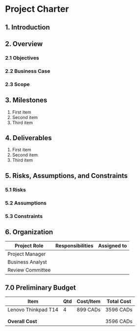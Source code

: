 # Project Charter

## 1. Introduction

## 2. Overview

### 2.1 Objectives

### 2.2 Business Case

### 2.3 Scope

## 3. Milestones

1. First item
2. Second item
3. Third item

## 4. Deliverables

1. First item
2. Second item
3. Third item

## 5. Risks, Assumptions, and Constraints

### 5.1 Risks

### 5.2 Assumptions

### 5.3 Constraints

## 6. Organization

| Project Role | Responsibilities | Assigned to |
| ----------- | ----------- | ----------- |
| Project Manager | | |
| Business Analyst |  | |
| Review Committee|  | |

## 7.0 Preliminary Budget


| Item | Qtd | Cost/Item | Total Cost |
| ----------- | ----------- | ----------- |  ----------- |
| Lenovo Thinkpad T14 | 4 | 899 CADs| 3596 CADs|
| | | | |
| | | | |
| **Overall Cost** |  | | 3596 CADs|
